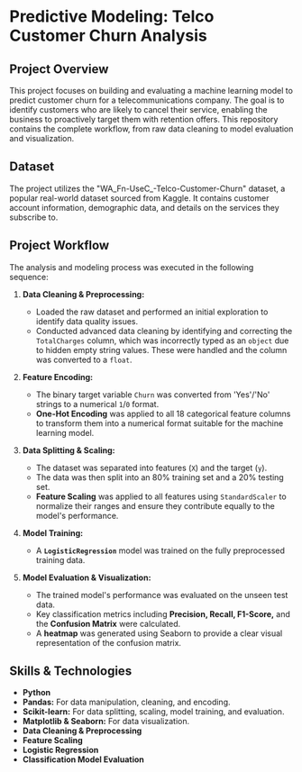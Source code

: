 # Predictive Modeling: Telco Customer Churn Analysis

## Project Overview

This project focuses on building and evaluating a machine learning model to predict customer churn for a telecommunications company. The goal is to identify customers who are likely to cancel their service, enabling the business to proactively target them with retention offers. This repository contains the complete workflow, from raw data cleaning to model evaluation and visualization.

## Dataset

The project utilizes the "WA_Fn-UseC_-Telco-Customer-Churn" dataset, a popular real-world dataset sourced from Kaggle. It contains customer account information, demographic data, and details on the services they subscribe to.

## Project Workflow

The analysis and modeling process was executed in the following sequence:

1.  **Data Cleaning & Preprocessing:**
    * Loaded the raw dataset and performed an initial exploration to identify data quality issues.
    * Conducted advanced data cleaning by identifying and correcting the `TotalCharges` column, which was incorrectly typed as an `object` due to hidden empty string values. These were handled and the column was converted to a `float`.

2.  **Feature Encoding:**
    * The binary target variable `Churn` was converted from 'Yes'/'No' strings to a numerical `1`/`0` format.
    * **One-Hot Encoding** was applied to all 18 categorical feature columns to transform them into a numerical format suitable for the machine learning model.

3.  **Data Splitting & Scaling:**
    * The dataset was separated into features (`X`) and the target (`y`).
    * The data was then split into an 80% training set and a 20% testing set.
    * **Feature Scaling** was applied to all features using `StandardScaler` to normalize their ranges and ensure they contribute equally to the model's performance.

4.  **Model Training:**
    * A **`LogisticRegression`** model was trained on the fully preprocessed training data.

5.  **Model Evaluation & Visualization:**
    * The trained model's performance was evaluated on the unseen test data.
    * Key classification metrics including **Precision, Recall, F1-Score,** and the **Confusion Matrix** were calculated.
    * A **heatmap** was generated using Seaborn to provide a clear visual representation of the confusion matrix.

## Skills & Technologies

* **Python**
* **Pandas:** For data manipulation, cleaning, and encoding.
* **Scikit-learn:** For data splitting, scaling, model training, and evaluation.
* **Matplotlib & Seaborn:** For data visualization.
* **Data Cleaning & Preprocessing**
* **Feature Scaling**
* **Logistic Regression**
* **Classification Model Evaluation**